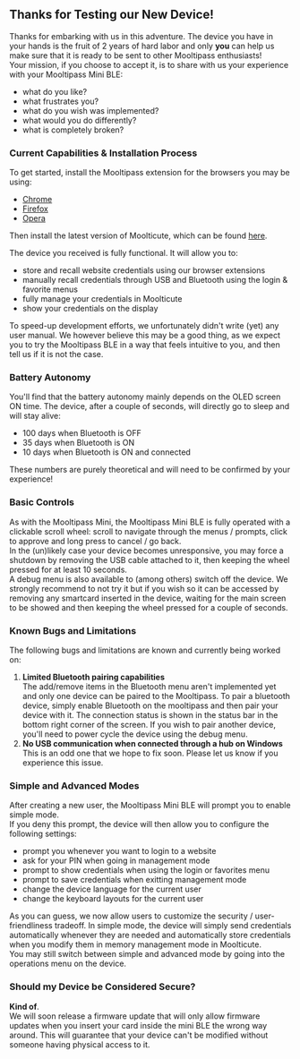 ## [](#header-2)Thanks for Testing our New Device!  
Thanks for embarking with us in this adventure. The device you have in your hands is the fruit of 2 years of hard labor and only **you** can help us make sure that it is ready to be sent to other Mooltipass enthusiasts!  
Your mission, if you choose to accept it, is to share with us your experience with your Mooltipass Mini BLE:
- what do you like?  
- what frustrates you?  
- what do you wish was implemented?  
- what would you do differently?  
- what is completely broken?  
  
    
    
### [](#header-3)Current Capabilities & Installation Process  
To get started, install the Mooltipass extension for the browsers you may be using:  
- <a href="https://chrome.google.com/webstore/detail/mooltipass-extension/ffemldjbbfhimggdkkckolidemlllklk">Chrome</a>  
- <a href="https://addons.mozilla.org/en-US/firefox/addon/mooltipass-extension/">Firefox</a>  
- <a href="https://addons.opera.com/en/extensions/details/mooltipass-extension/">Opera</a>  
  
Then install the latest version of Moolticute, which can be found <a href="https://betas.themooltipass.com/">here</a>.  
   
The device you received is fully functional. It will allow you to:  
- store and recall website credentials using our browser extensions  
- manually recall credentials through USB and Bluetooth using the login & favorite menus   
- fully manage your credentials in Moolticute  
- show your credentials on the display  
  
To speed-up development efforts, we unfortunately didn't write (yet) any user manual. We however believe this may be a good thing, as we expect you to try the Mooltipass BLE in a way that feels intuitive to you, and then tell us if it is not the case.  
  
  
  
### [](#header-3)Battery Autonomy  
You'll find that the battery autonomy mainly depends on the OLED screen ON time. The device, after a couple of seconds, will directly go to sleep and will stay alive:  
- 100 days when Bluetooth is OFF    
- 35 days when Bluetooth is ON  
- 10 days when Bluetooth is ON and connected  
  
These numbers are purely theoretical and will need to be confirmed by your experience!  
  
  
  
### [](#header-3)Basic Controls   
As with the Mooltipass Mini, the Mooltipass Mini BLE is fully operated with a clickable scroll wheel: scroll to navigate through the menus / prompts, click to approve and long press to cancel / go back.  
In the (un)likely case your device becomes unresponsive, you may force a shutdown by removing the USB cable attached to it, then keeping the wheel pressed for at least 10 seconds.  
A debug menu is also available to (among others) switch off the device. We strongly recommend to not try it but if you wish so it can be accessed by removing any smartcard inserted in the device, waiting for the main screen to be showed and then keeping the wheel pressed for a couple of seconds.  
  
  
  
### [](#header-3)Known Bugs and Limitations  
The following bugs and limitations are known and currently being worked on:  
1) **Limited Bluetooth pairing capabilities**  
The add/remove items in the Bluetooth menu aren't implemented yet and only one device can be paired to the Mooltipass. To pair a bluetooth device, simply enable Bluetooth on the mooltipass and then pair your device with it. The connection status is shown in the status bar in the bottom right corner of the screen. If you wish to pair another device, you'll need to power cycle the device using the debug menu.  
2) **No USB communication when connected through a hub on Windows**  
This is an odd one that we hope to fix soon. Please let us know if you experience this issue.  
  
  
  
### [](#header-3)Simple and Advanced Modes  
After creating a new user, the Mooltipass Mini BLE will prompt you to enable simple mode.  
If you deny this prompt, the device will then allow you to configure the following settings:  
- prompt you whenever you want to login to a website  
- ask for your PIN when going in management mode  
- prompt to show credentials when using the login or favorites menu  
- prompt to save credentials when exitting management mode  
- change the device language for the current user  
- change the keyboard layouts for the current user  

As you can guess, we now allow users to customize the security / user-friendliness tradeoff. In simple mode, the device will simply send credentials automatically whenever they are needed and automatically store credentials when you modify them in memory management mode in Moolticute.  
You may still switch between simple and advanced mode by going into the operations menu on the device.  
  
  
  
### [](#header-3)Should my Device be Considered Secure?  
**Kind of**.  
We will soon release a firmware update that will only allow firmware updates when you insert your card inside the mini BLE the wrong way around. This will guarantee that your device can't be modified without someone having physical access to it.  
